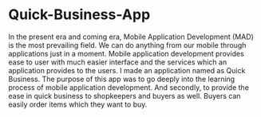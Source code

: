 # Quick-Business-App
In the present era and coming era, Mobile Application Development (MAD) is the most
prevailing field. We can do anything from our mobile through applications just in a moment.
Mobile application development provides ease to user with much easier interface and the
services which an application provides to the users. I made an application named as Quick
Business. The purpose of this app was to go deeply into the learning process of mobile
application development. And secondly, to provide the ease in quick business to shopkeepers
and buyers as well. Buyers can easily order items which they want to buy.
